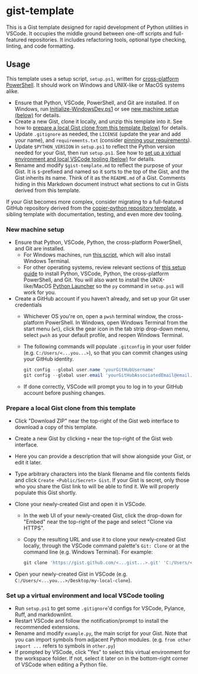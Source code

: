 # gist-template

This is a Gist template designed for rapid development of Python utilities in VSCode. It occupies the middle ground between one-off scripts and full-featured repositories. It includes refactoring tools, optional type checking, linting, and code formatting.

## Usage

This template uses a setup script, `setup.ps1`, written for [cross-platform PowerShell](https://learn.microsoft.com/en-us/powershell/scripting/install/installing-powershell). It should work on Windows and UNIX-like or MacOS systems alike.

- Ensure that Python, VSCode, PowerShell, and Git are installed. If on Windows, run [Initialize-WindowsDev.ps1](https://gist.github.com/blakeNaccarato/cc50b9111afbc43ce39d7972770fefc8) or see [new machine setup (below)](#new-machine-setup) for details.
- Create a new Gist, clone it locally, and unzip this template into it. See how to [prepare a local Gist clone from this template (below)](#prepare-a-local-gist-clone-from-this-template) for details.
- Update `.gitignore` as needed, the `LICENSE` (update the year and add your name), and `requirements.txt` (consider [pinning your requirements](https://pip.pypa.io/en/stable/topics/repeatable-installs/)).
- Update `$PYTHON_VERSION` in `setup.ps1` to reflect the Python version needed for your Gist, then run `setup.ps1`. See how to [set up a virtual environment and local VSCode tooling (below)](#set-up-a-virtual-environment-and-local-vscode-tooling) for details.
- Rename and modify `$gist-template.md` to reflect the purpose of your Gist. It is `$`-prefixed and named so it sorts to the top of the Gist, and the Gist inherits its name. Think of it as the `README.md` of a Gist. Comments hiding in this Markdown document instruct what sections to cut in Gists derived from this template.

If your Gist becomes more complex, consider migrating to a full-featured GitHub repository derived from the [copier-python repository template](https://github.com/blakeNaccarato/copier-python), a sibling template with documentation, testing, and even more dev tooling.

### New machine setup

- Ensure that Python, VSCode, Python, the cross-platform PowerShell, and Git are installed.
  - For Windows machines, run [this script](https://gist.github.com/blakeNaccarato/cc50b9111afbc43ce39d7972770fefc8), which will also install Windows Terminal.
  - For other operating systems, review relevant sections of [this setup guide](https://blakenaccarato.github.io/copier-python/#one-time-setup) to install Python, VSCode, Python, the cross-platform PowerShell, and Git. You will also want to install the UNIX-like/MacOS [Python Launcher](https://python-launcher.app/) so the `py` command in `setup.ps1` will work for you.
- Create a GitHub account if you haven't already, and set up your Git user credentials
  - Whichever OS you're on, open a `pwsh` terminal window, the cross-platform PowerShell. In Windows, open Windows Terminal from the start menu (`wt`), click the gear icon in the tab strip drop-down menu, select `pwsh` as your default profile, and reopen Windows Terminal.
  - The following commands will populate `.gitconfig` in your user folder (e.g. `C:/Users/<...you...>`), so that you can commit changes using your GitHub identity.

    ```PowerShell
    git config --global user.name 'yourGitHubUsername'
    git config --global user.email 'yourGitHubAssociatedEmail@email.com'
    ```
  
  - If done correctly, VSCode will prompt you to log in to your GitHub account before pushing changes.

### Prepare a local Gist clone from this template

- Click "Download ZIP" near the top-right of the Gist web interface to download a copy of this template.
- Create a new Gist by clicking `+` near the top-right of the Gist web interface.
- Here you can provide a description that will show alongside your Gist, or edit it later.
- Type arbitrary characters into the blank filename and file contents fields and click `Create <Public/Secret> Gist`. If your Gist is secret, only those who you share the Gist link to will be able to find it. We will properly populate this Gist  shortly.
- Clone your newly-created Gist and open it in VSCode.
  - In the web UI of your newly-created Gist, click the drop-down for "Embed" near the top-right of the page and select "Clone via HTTPS".
  - Copy the resulting URL and use it to clone your newly-created Gist locally, through the VSCode command palette's `Git: Clone` or at the command line (e.g. Windows Terminal). For example:

    ```PowerShell
    git clone 'https://gist.github.com/<...gist...>.git' 'C:/Users/<...you...>/Desktop/my-local-clone'
    ```

- Open your newly-created Gist in VSCode (e.g. `C:/Users/<...you...>/Desktop/my-local-clone`).

### Set up a virtual environment and local VSCode tooling

- Run `setup.ps1`  to get some `.gitignore`'d configs for VSCode, Pylance, Ruff, and markdownlint.
- Restart VSCode and follow the notification/prompt to install the recommended extensions.
- Rename and modify `example.py`, the main script for your Gist. Note that you can import symbols from adjacent Python modules. (e.g. `from other import ...` refers to symbols in `other.py`)
- If prompted by VSCode, click "Yes" to select this virtual environment for the workspace folder. If not, select it later on in the bottom-right corner of VSCode when editing a Python file.
